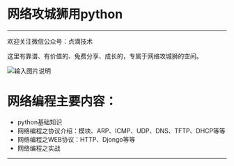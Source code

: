 # 网络攻城狮用python

---

欢迎关注微信公众号：点滴技术

这里有靠谱、有价值的、免费分享、成长的，专属于网络攻城狮的空间。

![输入图片说明](https://images.gitee.com/uploads/images/2019/0927/010914_19321d9f_2075901.jpeg "公众号.jpg")

# 网络编程主要内容：
- python基础知识
- 网络编程之协议介绍：模块、ARP、ICMP、UDP、DNS、TFTP、DHCP等等
- 网络编程之WEB协议：HTTP、Djongo等等
- 网络编程之实战

---